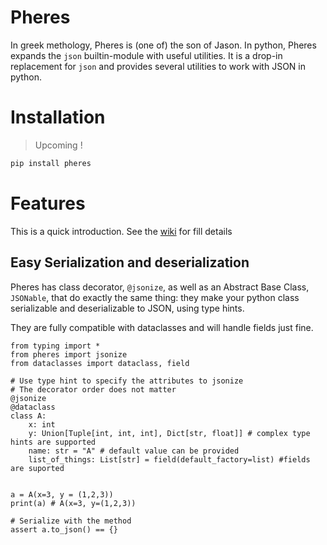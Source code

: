 # Pheres

In greek methology, Pheres is (one of) the son of Jason. In python, Pheres expands the `json` builtin-module with useful utilities.
It is a drop-in replacement for `json` and provides several utilities to work with JSON in python.

# Installation

> Upcoming !

```bash
pip install pheres
```

# Features

This is a quick introduction. See the [wiki](https://github.com/QuentinSoubeyran/pheres/wiki) for fill details

## Easy Serialization and deserialization

Pheres has class decorator, `@jsonize`, as well as an Abstract Base Class, `JSONable`, that do exactly the same thing: they make your python class serializable and deserializable to JSON, using type hints.

They are fully compatible with dataclasses and will handle fields just fine.

```python3
from typing import *
from pheres import jsonize
from dataclasses import dataclass, field

# Use type hint to specify the attributes to jsonize
# The decorator order does not matter
@jsonize
@dataclass
class A:
    x: int
    y: Union[Tuple[int, int, int], Dict[str, float]] # complex type hints are supported
    name: str = "A" # default value can be provided
    list_of_things: List[str] = field(default_factory=list) #fields are suported


a = A(x=3, y = (1,2,3))
print(a) # A(x=3, y=(1,2,3))

# Serialize with the method
assert a.to_json() == {}

```